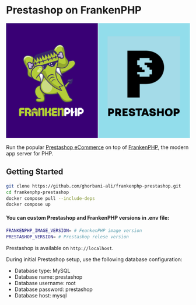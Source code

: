 # Prestashop on FrankenPHP

![frankenphp-prestashop](./logo.png)

Run the popular [Prestashop eCommerce](https://prestashop.com/) on top of [FrankenPHP](https://frankenphp.dev),
the modern app server for PHP.

## Getting Started

```bash
git clone https://github.com/ghorbani-ali/frankenphp-prestashop.git
cd frankenphp-prestashop
docker compose pull --include-deps
docker compose up
```
#### You can custom Prestashop and FrankenPHP versions in .env file:
```bash
FRANKENPHP_IMAGE_VERSION= # FeankenPHP image version
PRESTASHOP_VERSION= # Prestashop relese version
```

Prestashop is available on `http://localhost`.

During initial Prestashop setup, use the following database configuration:

* Database type: MySQL
* Database name: prestashop
* Database username: root
* Database password: prestashop
* Database host: mysql